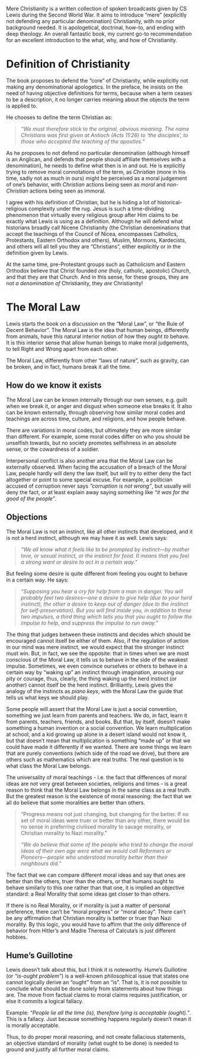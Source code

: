 Mere Christianity is a written collection of spoken broadcasts given by CS Lewis during the Second World War. It aims to introduce “mere” (explicitly not defending any particular denomination) Christianity, with no prior background needed. It is apologetical, doctrinal, how-to, and ending with deep theology. An overall fantastic book, my current go-to recommendation for an excellent introduction to the what, why, and how of Christianity.

# Definition of Christianity
The book proposes to defend the “core” of Christianity, while explicitly not making any denominational apologetics. In the preface, he insists on the need of having objective definitions for terms, because when a term ceases to be a description, it no longer carries meaning about the objects the term is applied to.

He chooses to define the term Christian as:
> *“We must therefore stick to the original, obvious meaning. The name Christians was first given at Antioch (Acts 11:26) to ‘the disciples’, to those who accepted the teaching of the apostles.”*

As he proposes to not defend no particular denomination (although himself is an Anglican, and defends that people should affiliate themselves with a denomination), he needs to define what then is in and out. He is explicitly trying to remove moral connotations of the term, as *Christian* (more in his time, sadly not as much in ours) might be perceived as a moral judgement of one’s behavior, with *Christian* actions being seen as *moral* and *non-Christian* actions being seen as immoral.

I agree with his definition of Christian, but he is hiding a lot of historical-religious complexity under the rug. Jesus is such a time-dividing phenomenon that virtually every religious group after Him claims to be exactly what Lewis is using as a definition. Although he will defend what historians broadly call Nicene Christianity (the Christian denominations that accept the teachings of the Council of Nicea, encompasses Catholics, Protestants, Eastern Orthodox and others), Muslim, Mormons, Kardecists, and others will all tell you they are “Christians”, either explicitly or in the definition given by Lewis.

At the same time, pre-Protestant groups such as Catholicism and Eastern Orthodox believe that Christ founded *one* (holy, catholic, apostolic) Church, and that they are that Church. And in this sense, for these groups, they are not *a denomination of* Christianity, they *are* Christianity!

# The Moral Law
Lewis starts the book on a discussion on the “Moral Law”, or “the Rule of Decent Behavior”. The Moral Law is the idea that human beings, differently from animals, have this natural interior notion of how they *ought to* behave. It is this interior sense that allow human beings to make moral judgements, to tell Right and Wrong apart from each other.

The Moral Law, differently from other “laws of nature”, such as gravity, can be broken, and in fact, humans break it all the time.

## How do we know it exists
The Moral Law can be known internally through our own senses, e.g. guilt when we break it, or anger and disgust when someone else breaks it. It also can be known externally, through observing how similar moral codes and teachings are across time, culture, and religions, and how people behave.

There are variations in moral codes, but ultimately they are more similar than different. For example, some moral codes differ on who you should be unselfish towards, but no society promotes selfishness in an absolute sense, or the cowardness of a soldier.

Interpersonal conflict is also another area that the Moral Law can be externally observed. When facing the accusation of a breach of the Moral Law, people hardly will deny the law itself, but will try to either deny the fact altogether or point to some special excuse. For example, a politician accused of corruption never says *“corruption is not wrong”*, but usually will deny the fact, or at least explain away saying something like *“it was for the good of the people”*.

## Objections
The Moral Law is not an instinct, like all other instincts that developed, and it is not a herd instinct, although we may have it as well. Lewis says:
> *“We all know what it feels like to be prompted by instinct—by mother love, or sexual instinct, or the instinct for food. It means that you feel a strong want or desire to act in a certain way.”*

But feeling some desire is quite different from feeling you ought to behave in a certain way. He says:

> *“Supposing you hear a cry for help from a man in danger. You will probably feel two desires—one a desire to give help (due to your herd instinct), the other a desire to keep out of danger (due to the instinct for self-preservation). But you will find inside you, in addition to these two impulses, a third thing which tells you that you ought to follow the impulse to help, and suppress the impulse to run away.”*

The thing that judges between these instincts and decides which should be encouraged cannot itself be either of them. Also, if the regulation of action in our mind was mere instinct, we would expect that the stronger instinct must win. But, in fact, we see the opposite: that in times when we are most conscious of the Moral Law, it tells us to behave in the side of the weakest impulse. Sometimes, we even convince ourselves or others to behave in a certain way by “waking up” an instinct through imagination, arousing our pity or courage, thus, clearly, the thing waking up the herd instinct (or another) cannot itself be the herd instinct. Brilliantly, Lewis gives the analogy of the instincts as *piano keys*, with the Moral Law the guide that tells us what keys we should play.

Some people will assert that the Moral Law is just a social convention, something we just learn from parents and teachers. We do, in fact, learn it from parents, teachers, friends, and books. But that, by itself, doesn’t make something a human invention or a social convention. We learn multiplication at school, and a kid growing up alone in a desert island would not know it, but that doesn’t mean that multiplication is something “made up” or that we could have made it differently if we wanted. There are some things we learn that are purely conventions (which side of the road we drive), but there are others such as mathematics which are real truths. The real question is to what class the Moral Law belongs.

The universality of moral teachings - i.e. the fact that differences of moral ideas are not very great between societies, religions and times - is a great reason to think that the Moral Law belongs in the same class as a real truth. But the greatest reason is the existence of moral reasoning: the fact that we all do believe that some moralities are better than others.

> “Progress means not just changing, but changing for the better. If no set of moral ideas were truer or better than any other, there would be no sense in preferring civilised morality to savage morality, or Christian morality to Nazi morality.”
> 
> *“We do believe that some of the people who tried to change the moral ideas of their own age were what we would call Reformers or Pioneers—people who understood morality better than their neighbours did.”*

The fact that we can compare different moral ideas and say that ones are better than the others, truer than the others, or that humans ought to behave similarly to this one rather than that one, it is implied an objective standard: a Real Morality that some ideas get closer to than others.

If there is no Real Morality, or if morality is just a matter of personal preference, there can’t be “moral progress” or “moral decay”. There can’t be any affirmation that Christian morality is better or truer than Nazi morality. By this logic, you would have to affirm that the only difference of behavior from Hitler’s and Madre Theresa of Calcuta’s is just different hobbies.

## Hume’s Guillotine
Lewis doesn’t talk about this, but I think it is noteworthy. Hume’s Guillotine (or *“is-ought problem”*) is a well-known philosophical issue that states one cannot logically derive an “ought” from an “is”. That is, it is not possible to conclude what should be done solely from statements about how things are. The move from factual claims to moral claims requires justification, or else it commits a logical fallacy.

Example: *“People lie all the time (is), therefore lying is acceptable (ought).”*. This is a fallacy. Just because something happens regularly doesn’t mean it is morally acceptable.

Thus, to do proper moral reasoning, and not create fallacious statements, an objective standard of morality (what ought to be done) is needed to ground and justify all further moral claims.
